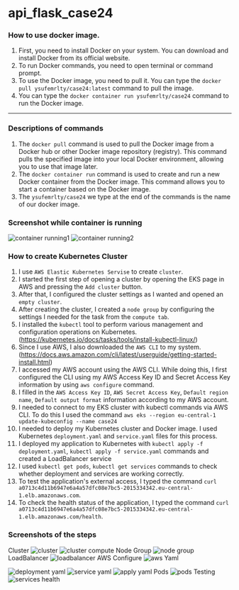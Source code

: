 # api_flask_case24

### How to use docker image.
1. First, you need to install Docker on your system. You can download and install Docker from its official website.
2. To run Docker commands, you need to open terminal or command prompt.
3. To use the Docker image, you need to pull it. You can type the `docker pull ysufemrlty/case24:latest` command  to pull the image.
4. You can type the `docker container run ysufemrlty/case24` command to run the Docker image.
-----
### Descriptions of commands
1. The `docker pull` command is used to pull the Docker image from a Docker hub or other Docker image repository (registry). This command pulls the specified image into your local Docker environment, allowing you to use that image later.
2. The `docker container run` command is used to create and run a new Docker container from the Docker image. This command allows you to start a container based on the Docker image.
3. The `ysufemrlty/case24` we ​​type at the end of the commands is the name of our docker image.

### Screenshot while container is running  
![container running1](https://github.com/user-attachments/assets/868d82c1-6413-4a5f-a764-833e0a9f3cdb)
![container running2](https://github.com/user-attachments/assets/0f6434db-15c3-4262-94ae-f468405f7d05)

### How to create Kubernetes Cluster
1. I use `AWS Elastic Kubernetes Servise` to create `cluster`.
2. I started the first step of opening a cluster by opening the EKS page in AWS and pressing the `Add cluster` button.
3. After that, I configured the cluster settings as I wanted and opened an `empty cluster`.
4. After creating the cluster, I created a `node group` by configuring the settings I needed for the task from the `compute tab`.
5. I installed the `kubectl` tool to perform various management and configuration operations on Kubernetes. (https://kubernetes.io/docs/tasks/tools/install-kubectl-linux/)
6. Since I use AWS, I also downloaded the `AWS CLI` to my system. (https://docs.aws.amazon.com/cli/latest/userguide/getting-started-install.html)
7. I accessed my AWS account using the AWS CLI. While doing this, I first configured the CLI using my AWS Access Key ID and Secret Access Key information by using `aws configure` command.
8. I filled in the `AWS Access Key ID`, `AWS Secret Access Key`, `Default region name`, `Default output format` information according to my AWS account.
9. I needed to connect to my EKS cluster with kubectl commands via AWS CLI. To do this I used the command `aws eks --region eu-central-1 update-kubeconfig --name case24`
10. I needed to deploy my Kubernetes cluster and Docker image. I used Kubernetes `deployment.yaml` and `service.yaml` files for this process.
11. I deployed my application to Kubernetes with `kubectl apply -f deployment.yaml`, `kubectl apply -f service.yaml` commands and created a LoadBalancer service
12. I used `kubectl get pods`, `kubectl get services` commands to check whether deployment and services are working correctly.
13. To test the application's external access, I typed the command `curl a0713c4d11b6947e6a4a57dfc08e7bc5-2015334342.eu-central-1.elb.amazonaws.com`.
14. To check the health status of the application, I typed the command `curl a0713c4d11b6947e6a4a57dfc08e7bc5-2015334342.eu-central-1.elb.amazonaws.com/health`.

### Screenshots of the steps
Cluster
![cluster](https://github.com/user-attachments/assets/10455a4e-a9b0-4075-a081-69612034705c)
![cluster compute](https://github.com/user-attachments/assets/2d4865b5-d9ad-42c6-b7bb-22a5e0af5ab6)
Node Group
![node group](https://github.com/user-attachments/assets/d687639a-a0c9-4e33-b215-ab784151a7e6)
LoadBalancer
![loadbalancer](https://github.com/user-attachments/assets/cec88f0c-37d6-40cb-8fc7-f9ccc733941d)
AWS Configure
![aws](https://github.com/user-attachments/assets/706bfb62-a351-47aa-b78a-20fd1bd375e4)
Yaml

![deployment yaml](https://github.com/user-attachments/assets/9dd0c23d-7ea3-4513-915f-c36ef891e885)
![service yaml](https://github.com/user-attachments/assets/d984d7ac-8cc1-4d88-a5c5-fa40ee04a4ad)
![apply yaml](https://github.com/user-attachments/assets/7d458d2b-127e-4a25-ad83-6c41e05d1d43)
Pods
![pods](https://github.com/user-attachments/assets/0f824622-bb85-4829-b362-f0292442e0cc)
Testing
![services health](https://github.com/user-attachments/assets/fed66c87-5de8-424a-ba35-cfdb15e55ca2)
